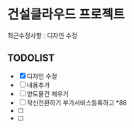 # 건설클라우드 프로젝트

최근수정사항 : 디자인 수정

## TODOLIST

- [x] 디자인 수정
- [ ] 내용추가
- [ ] 양도물건 채우기
- [ ] 착신전환하기 부가서비스등록하고 \*88
- [ ]
- [ ]
